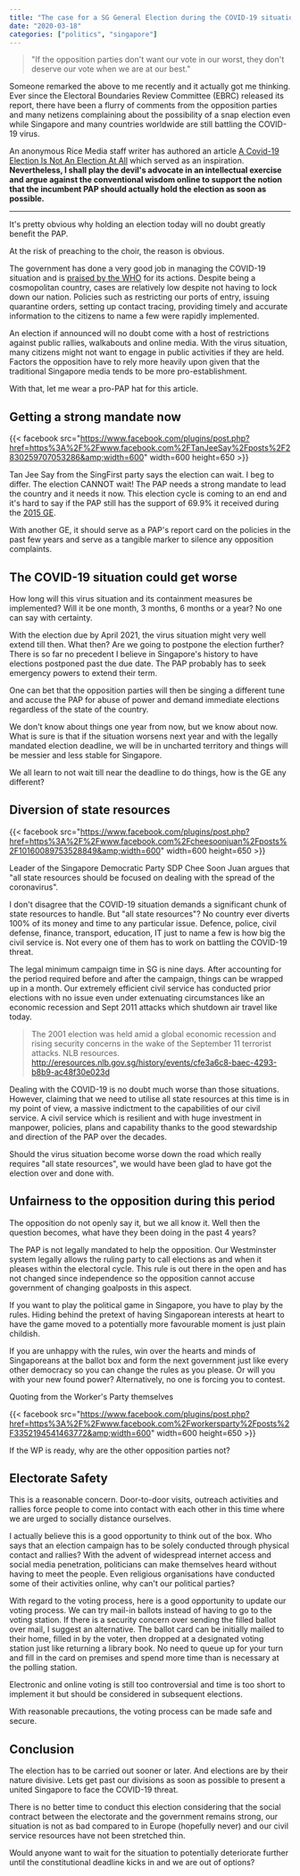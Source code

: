 ```yaml
---
title: "The case for a SG General Election during the COVID-19 situation"
date: "2020-03-18"
categories: ["politics", "singapore"]
---
```


> "If the opposition parties don't want our vote in our worst, they don't deserve our vote when we are at our best."

Someone remarked the above to me recently and it actually got me thinking. Ever since the Electoral Boundaries Review Committee (EBRC) released its report, there have been a flurry of comments from the opposition parties and many netizens complaining about the possibility of a snap election even while Singapore and many countries worldwide are still battling the COVID-19 virus.

An anonymous Rice Media staff writer has authored an article [A Covid-19 Election Is Not An Election At All](https://www.ricemedia.co/current-affairs-opinion-a-covid-19-election-is-not-an-election-at-all/) which served as an inspiration. **Nevertheless, I shall play the devil's advocate in an intellectual exercise and argue against the conventional wisdom online to support the notion that the incumbent PAP should actually hold the election as soon as possible.**

* * *
<!--more-->

It's pretty obvious why holding an election today will no doubt greatly benefit the PAP.

At the risk of preaching to the choir, the reason is obvious.

The government has done a very good job in managing the COVID-19 situation and is [praised by the WHO](https://www.straitstimes.com/singapore/health/coronavirus-who-praises-singapores-containment-of-covid-19-outbreak) for its actions. Despite being a cosmopolitan country, cases are relatively low despite not having to lock down our nation. Policies such as restricting our ports of entry, issuing quarantine orders, setting up contact tracing, providing timely and accurate information to the citizens to name a few were rapidly implemented.

An election if announced will no doubt come with a host of restrictions against public rallies, walkabouts and online media. With the virus situation, many citizens might not want to engage in public activities if they are held. Factors the opposition have to rely more heavily upon given that the traditional Singapore media tends to be more pro-establishment.

With that, let me wear a pro-PAP hat for this article.

## Getting a strong mandate now

{{< facebook src="https://www.facebook.com/plugins/post.php?href=https%3A%2F%2Fwww.facebook.com%2FTanJeeSay%2Fposts%2F2830259707053286&amp;width=600" width=600 height=650 >}}

Tan Jee Say from the SingFirst party says the election can wait. I beg to differ. The election CANNOT wait! The PAP needs a strong mandate to lead the country and it needs it now. This election cycle is coming to an end and it's hard to say if the PAP still has the support of 69.9% it received during the [2015 GE](https://en.wikipedia.org/wiki/2015_Singaporean_general_election).

With another GE, it should serve as a PAP's report card on the policies in the past few years and serve as a tangible marker to silence any opposition complaints.

## The COVID-19 situation could get worse

How long will this virus situation and its containment measures be implemented? Will it be one month, 3 months, 6 months or a year? No one can say with certainty.

With the election due by April 2021, the virus situation might very well extend till then. What then? Are we going to postpone the election further? There is so far no precedent I believe in Singapore's history to have elections postponed past the due date. The PAP probably has to seek emergency powers to extend their term.

One can bet that the opposition parties will then be singing a different tune and accuse the PAP for abuse of power and demand immediate elections regardless of the state of the country.

We don't know about things one year from now, but we know about now. What is sure is that if the situation worsens next year and with the legally mandated election deadline, we will be in uncharted territory and things will be messier and less stable for Singapore.

We all learn to not wait till near the deadline to do things, how is the GE any different?

## Diversion of state resources

{{< facebook src="https://www.facebook.com/plugins/post.php?href=https%3A%2F%2Fwww.facebook.com%2Fcheesoonjuan%2Fposts%2F10160089753528849&amp;width=600" width=600 height=650 >}}

 Leader of the Singapore Democratic Party SDP Chee Soon Juan argues that "all state resources should be focused on dealing with the spread of the coronavirus".

I don't disagree that the COVID-19 situation demands a significant chunk of state resources to handle. But "all state resources"? No country ever diverts 100% of its money and time to any particular issue. Defence, police, civil defense, finance, transport, education, IT just to name a few is how big the civil service is. Not every one of them has to work on battling the COVID-19 threat.

The legal minimum campaign time in SG is nine days. After accounting for the period required before and after the campaign, things can be wrapped up in a month. Our extremely efficient civil service has conducted prior elections with no issue even under extenuating circumstances like an economic recession and Sept 2011 attacks which shutdown air travel like today.

> The 2001 election was held amid a global economic recession and rising security concerns in the wake of the September 11 terrorist attacks. NLB resources. http://eresources.nlb.gov.sg/history/events/cfe3a6c8-baec-4293-b8b9-ac48f30e023d

Dealing with the COVID-19 is no doubt much worse than those situations. However, claiming that we need to utilise all state resources at this time is in my point of view, a massive indictment to the capabilities of our civil service. A civil service which is resilient and with huge investment in manpower, policies, plans and capability thanks to the good stewardship and direction of the PAP over the decades.

Should the virus situation become worse down the road which really requires "all state resources", we would have been glad to have got the election over and done with.

## Unfairness to the opposition during this period

The opposition do not openly say it, but we all know it. Well then the question becomes, what have they been doing in the past 4 years?

The PAP is not legally mandated to help the opposition. Our Westminster system legally allows the ruling party to call elections as and when it pleases within the electoral cycle. This rule is out there in the open and has not changed since independence so the opposition cannot accuse government of changing goalposts in this aspect.

If you want to play the political game in Singapore, you have to play by the rules. Hiding behind the pretext of having Singaporean interests at heart to have the game moved to a potentially more favourable moment is just plain childish.

If you are unhappy with the rules, win over the hearts and minds of Singaporeans at the ballot box and form the next government just like every other democracy so you can change the rules as you please. Or will you with your new found power? Alternatively, no one is forcing you to contest.

Quoting from the Worker's Party themselves 

{{< facebook src="https://www.facebook.com/plugins/post.php?href=https%3A%2F%2Fwww.facebook.com%2Fworkersparty%2Fposts%2F3352194541463772&amp;width=600" width=600 height=650 >}}

If the WP is ready, why are the other opposition parties not?

## Electorate Safety

This is a reasonable concern. Door-to-door visits, outreach activities and rallies force people to come into contact with each other in this time where we are urged to socially distance ourselves.

I actually believe this is a good opportunity to think out of the box. Who says that an election campaign has to be solely conducted through physical contact and rallies? With the advent of widespread internet access and social media penetration, politicians can make themselves heard without having to meet the people. Even religious organisations have conducted some of their activities online, why can't our political parties?

With regard to the voting process, here is a good opportunity to update our voting process. We can try mail-in ballots instead of having to go to the voting station. If there is a security concern over sending the filled ballot over mail, I suggest an alternative. The ballot card can be initially mailed to their home, filled in by the voter, then dropped at a designated voting station just like returning a library book. No need to queue up for your turn and fill in the card on premises and spend more time than is necessary at the polling station.

Electronic and online voting is still too controversial and time is too short to implement it but should be considered in subsequent elections.

With reasonable precautions, the voting process can be made safe and secure.

## Conclusion

The election has to be carried out sooner or later. And elections are by their nature divisive. Lets get past our divisions as soon as possible to present a united Singapore to face the COVID-19 threat.

There is no better time to conduct this election considering that the social contract between the electorate and the government remains strong, our situation is not as bad compared to in Europe (hopefully never) and our civil service resources have not been stretched thin.

Would anyone want to wait for the situation to potentially deteriorate further until the constitutional deadline kicks in and we are out of options?
